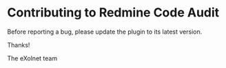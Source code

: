 # Contributing to Redmine Code Audit

Before reporting a bug, please update the plugin to its latest version.

Thanks!

The eXolnet team
